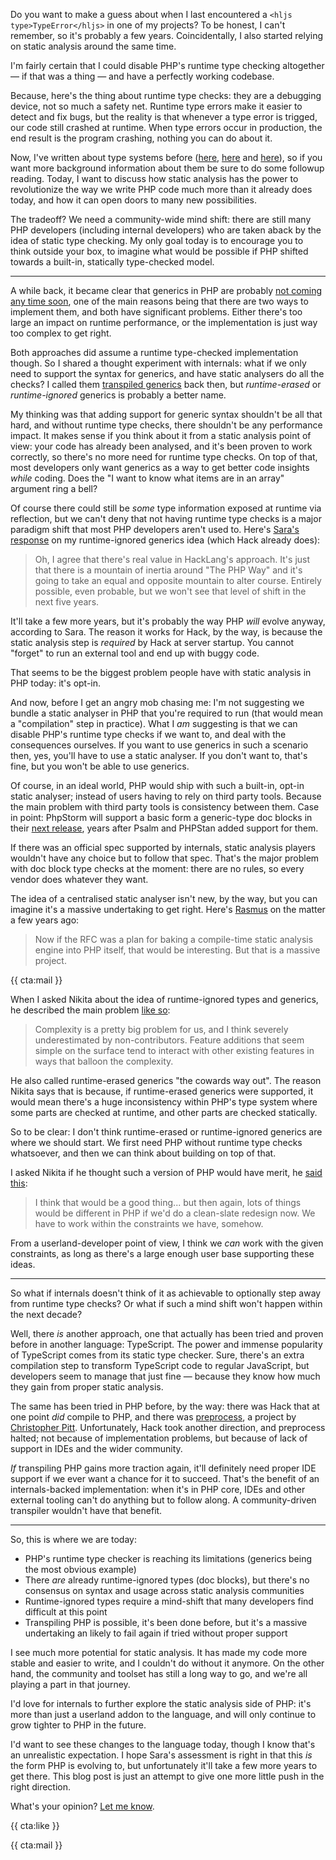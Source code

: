 Do you want to make a guess about when I last encountered a `<hljs type>TypeError</hljs>` in one of my projects? To be honest, I can't remember, so it's probably a few years. Coincidentally, I also started relying on static analysis around the same time.

I'm fairly certain that I could disable PHP's runtime type checking altogether — if that was a thing — and have a perfectly working codebase. 

Because, here's the thing about runtime type checks: they are a debugging device, not so much a safety net. Runtime type errors make it easier to detect and fix bugs, but the reality is that whenever a type error is trigged, our code still crashed at runtime. When type errors occur in production, the end result is the program crashing, nothing you can do about it.

Now, I've written about type systems before ([here](/blog/tests-and-types), [here](/blog/liskov-and-type-safety) and [here](/blog/the-case-for-transpiled-generics)), so if you want more background information about them be sure to do some followup reading. Today, I want to discuss how static analysis has the power to revolutionize the way we write PHP code much more than it already does today, and how it can open doors to many new possibilities.

The tradeoff? We need a community-wide mind shift: there are still many PHP developers (including internal developers) who are taken aback by the idea of static type checking. My only goal today is to encourage you to think outside your box, to imagine what would be possible if PHP shifted towards a built-in, statically type-checked model.

---

A while back, it became clear that generics in PHP are probably [not coming any time soon](*https://github.com/PHPGenerics/php-generics-rfc/issues/45), one of the main reasons being that there are two ways to implement them, and both have significant problems. Either there's too large an impact on runtime performance, or the implementation is just way too complex to get right.

Both approaches did assume a runtime type-checked implementation though. So I shared a thought experiment with internals: what if we only need to support the syntax for generics, and have static analysers do all the checks? I called them [transpiled generics](/blog/the-case-for-transpiled-generics) back then, but _runtime-erased_ or _runtime-ignored_ generics is probably a better name.

My thinking was that adding support for generic syntax shouldn't be all that hard, and without runtime type checks, there shouldn't be any performance impact. It makes sense if you think about it from a static analysis point of view: your code has already been analysed, and it's been proven to work correctly, so there's no more need for runtime type checks. On top of that, most developers only want generics as a way to get better code insights _while_ coding. Does the "I want to know what items are in an array" argument ring a bell?

Of course there could still be _some_ type information exposed at runtime via reflection, but we can't deny that not having runtime type checks is a major paradigm shift that most PHP developers aren't used to. Here's [Sara's response](*https://www.reddit.com/r/PHP/comments/iuhtgd/ive_proposed_an_approach_to_generics_on_internals/g5pgkbn/) on my runtime-ignored generics idea (which Hack already does):

> Oh, I agree that there's real value in HackLang's approach. It's just that there is a mountain of inertia around "The PHP Way" and it's going to take an equal and opposite mountain to alter course.
> Entirely possible, even probable, but we won't see that level of shift in the next five years.

It'll take a few more years, but it's probably the way PHP _will_ evolve anyway, according to Sara. The reason it works for Hack, by the way, is because the static analysis step is _required_ by Hack at server startup. You cannot "forget" to run an external tool and end up with buggy code.

That seems to be the biggest problem people have with static analysis in PHP today: it's opt-in. 

And now, before I get an angry mob chasing me: I'm not suggesting we bundle a static analyser in PHP that you're required to run (that would mean a "compilation" step in practice). What I _am_ suggesting is that we can disable PHP's runtime type checks if we want to, and deal with the consequences ourselves. If you want to use generics in such a scenario then, yes, you'll have to use a static analyser. If you don't want to, that's fine, but you won't be able to use generics.

Of course, in an ideal world, PHP would ship with such a built-in, opt-in static analyser; instead of users having to rely on third party tools. Because the main problem with third party tools is consistency between them. Case in point: PhpStorm will support a basic form a generic-type doc blocks in their [next release](*https://blog.jetbrains.com/phpstorm/2021/07/phpstorm-2021-2-beta/), years after Psalm and PHPStan added support for them.

If there was an official spec supported by internals, static analysis players wouldn't have any choice but to follow that spec. That's the major problem with doc block type checks at the moment: there are no rules, so every vendor does whatever they want.

The idea of a centralised static analyser isn't new, by the way, but you can imagine it's a massive undertaking to get right. Here's [Rasmus](*https://externals.io/message/101477#101592) on the matter a few years ago:

> Now if the RFC was a plan for baking a compile-time static analysis engine
> into PHP itself, that would be interesting. But that is a massive project.

{{ cta:mail }}

When I asked Nikita about the idea of runtime-ignored types and generics, he described the main problem [like so](*https://www.reddit.com/r/PHP/comments/j65968/ama_with_the_phpstorm_team_from_jetbrains_on/g7zg9mt/):

> Complexity is a pretty big problem for us, and I think severely underestimated by non-contributors. Feature additions that seem simple on the surface tend to interact with other existing features in ways that balloon the complexity.

He also called runtime-erased generics "the cowards way out". The reason Nikita says that is because, if runtime-erased generics were supported, it would mean there's a huge inconsistency within PHP's type system where some parts are checked at runtime, and other parts are checked statically.

So to be clear: I don't think runtime-erased or runtime-ignored generics are where we should start. We first need PHP without runtime type checks whatsoever, and then we can think about building on top of that.

I asked Nikita if he thought such a version of PHP would have merit, he [said this](*https://www.reddit.com/r/PHP/comments/j65968/ama_with_the_phpstorm_team_from_jetbrains_on/g83vvav/):

> I think that would be a good thing... but then again, lots of things would be different in PHP if we'd do a clean-slate redesign now. We have to work within the constraints we have, somehow.

From a userland-developer point of view, I think we _can_ work with the given constraints, as long as there's a large enough user base supporting these ideas.

---

So what if internals doesn't think of it as achievable to optionally step away from runtime type checks? Or what if such a mind shift won't happen within the next decade?

Well, there _is_ another approach, one that actually has been tried and proven before in another language: TypeScript. The power and immense popularity of TypeScript comes from its static type checker. Sure, there's an extra compilation step to transform TypeScript code to regular JavaScript, but developers seem to manage that just fine — because they know how much they gain from proper static analysis.

The same has been tried in PHP before, by the way: there was Hack that at one point _did_ compile to PHP, and there was [preprocess](*https://preprocess.io/#/), a project by [Christopher Pitt](*https://twitter.com/assertchris). Unfortunately, Hack took another direction, and preprocess halted; not because of implementation problems, but because of lack of support in IDEs and the wider community. 

_If_ transpiling PHP gains more traction again, it'll definitely need proper IDE support if we ever want a chance for it to succeed. That's the benefit of an internals-backed implementation: when it's in PHP core, IDEs and other external tooling can't do anything but to follow along. A community-driven transpiler wouldn't have that benefit.

---

So, this is where we are today:

- PHP's runtime type checker is reaching its limitations (generics being the most obvious example)
- There _are_ already runtime-ignored types (doc blocks), but there's no consensus on syntax and usage across static analysis communities
- Runtime-ignored types require a mind-shift that many developers find difficult at this point
- Transpiling PHP is possible, it's been done before, but it's a massive undertaking an likely to fail again if tried without proper support

I see much more potential for static analysis. It has made my code more stable and easier to write, and I couldn't do without it anymore. On the other hand, the community and toolset has still a long way to go, and we're all playing a part in that journey. 

I'd love for internals to further explore the static analysis side of PHP: it's more than just a userland addon to the language, and will only continue to grow tighter to PHP in the future. 

I'd want to see these changes to the language today, though I know that's an unrealistic expectation. I hope Sara's assessment is right in that this _is_ the form PHP is evolving to, but unfortunately it'll take a few more years to get there. This blog post is just an attempt to give one more little push in the right direction.

What's your opinion? [Let me know](*https://twitter.com/brendt_gd).

{{ cta:like }}

{{ cta:mail }}
